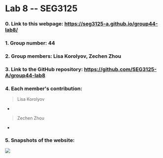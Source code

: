 # Lab 8 -- SEG3125

### 0. Link to this webpage: https://seg3125-a.github.io/group44-lab8/
### 1. Group number: 44
### 2. Group members: Lisa Korolyov, Zechen Zhou
### 3. Link to the GitHub repository: https://github.com/SEG3125-A/group44-lab8
### 4. Each member's contribution:

>Lisa Korolyov
* 

>Zechen Zhou
* 

### 5. Snapshots of the website: 
  ![](/Docs/Images/snapshot1.png)
